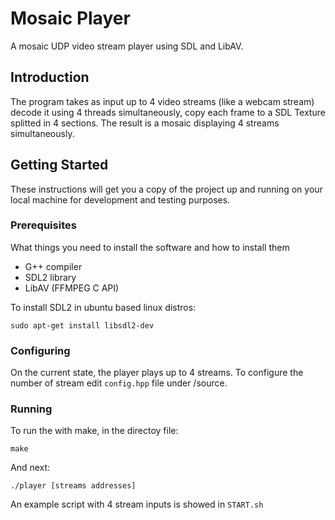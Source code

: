 # Mosaic Player
A mosaic UDP video stream player using SDL and LibAV.

## Introduction

The program takes as input up to 4 video streams (like a webcam stream) decode it using 4 threads simultaneously, copy each frame to a SDL Texture splitted in 4 sections. The result is a mosaic displaying 4 streams simultaneously.

## Getting Started

These instructions will get you a copy of the project up and running on your local machine for development and testing purposes.

### Prerequisites

What things you need to install the software and how to install them

- G++ compiler
- SDL2 library
- LibAV (FFMPEG C API)

To install SDL2 in ubuntu based linux distros:
```
sudo apt-get install libsdl2-dev
```

### Configuring

On the current state, the player plays up to 4 streams. To configure the number of stream edit `config.hpp` file under /source.

### Running

To run the with make, in the directoy file:

```
make
```

And next:

```
./player [streams addresses]
```

An example script with 4 stream inputs is showed in `START.sh`

